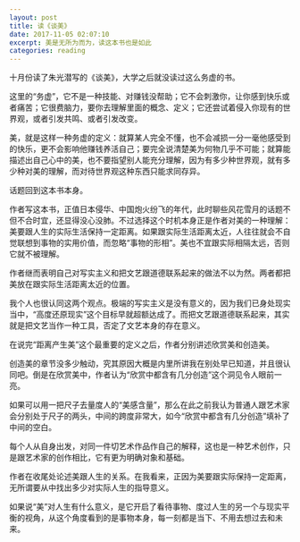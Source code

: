 ```yaml
---
layout: post
title: 读《谈美》
date: 2017-11-05 02:07:10
excerpt: 美是无所为而为，读这本书也是如此
categories: reading
---
```


十月份读了朱光潜写的《谈美》，大学之后就没读过这么务虚的书。

这里的“务虚”，它不是一种技能、对赚钱没帮助；它不会刺激你，让你感到快乐或者痛苦；它很费脑力，要你去理解里面的概念、定义；它还尝试着侵入你现有的世界观，或者引发共鸣、或者引发改变。

美，就是这样一种务虚的定义：就算某人完全不懂，也不会减损一分一毫他感受到的快乐，更不会影响他赚钱养活自己；要完全说清楚美为何物几乎不可能；就算能描述出自己心中的美，也不要指望别人能充分理解，因为有多少种世界观，就有多少种对美的理解，而对待世界观这种东西只能求同存异。

话题回到这本书本身。

作者写这本书，正值日本侵华、中国炮火纷飞的年代，此时聊些风花雪月的话题不但不合时宜，还显得没心没肺。不过选择这个时机本身正是作者对美的一种理解：美要跟人生的实际生活保持一定距离。如果跟实际生活距离太近，人往往就会不自觉联想到事物的实用价值，而忽略“事物的形相”。美也不宜跟实际相隔太远，否则它就不被理解。

作者继而表明自己对写实主义和把文艺跟道德联系起来的做法不以为然。两者都把美放在跟实际生活距离太近的位置。

我个人也很认同这两个观点。极端的写实主义是没有意义的，因为我们已身处现实当中，“高度还原现实”这个目标早就超额达成了。而把文艺跟道德联系起来，其实就是把文艺当作一种工具，否定了文艺本身的存在意义。

在说完“距离产生美”这个最重要的定义之后，作者分别讲述欣赏美和创造美。

创造美的章节没多少触动，究其原因大概是内里所讲我在别处早已知道，并且很认同吧。倒是在欣赏美中，作者认为“欣赏中都含有几分创造”这个洞见令人眼前一亮。

如果可以用一把尺子去量度人的“美感含量”，那么在此之前我认为普通人跟艺术家会分别处于尺子的两头，中间的跨度非常大，如今“欣赏中都含有几分创造”填补了中间的空白。

每个人从自身出发，对同一件切艺术作品作自己的解释，这也是一种艺术创作，只是跟艺术家的创作相比，它有更为明确对象和基础。

作者在收尾处论述美跟人生的关系。在我看来，正因为美要跟实际保持一定距离，无所谓要从中找出多少对实际人生的指导意义。

如果说“美”对人生有什么意义，是它开启了看待事物、度过人生的另一个与现实平衡的视角，从这个角度看到的是事物本身，每一刻都是当下、不用去想过去和未来。
